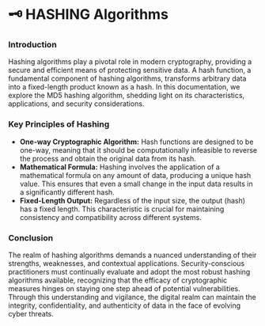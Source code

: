 # 🗝 HASHING Algorithms

### **Introduction**

Hashing algorithms play a pivotal role in modern cryptography, providing a secure and efficient means of protecting sensitive data. A hash function, a fundamental component of hashing algorithms, transforms arbitrary data into a fixed-length product known as a hash. In this documentation, we explore the MD5 hashing algorithm, shedding light on its characteristics, applications, and security considerations.

### **Key Principles of Hashing**

* **One-way Cryptographic Algorithm:** Hash functions are designed to be one-way, meaning that it should be computationally infeasible to reverse the process and obtain the original data from its hash.
* **Mathematical Formula:** Hashing involves the application of a mathematical formula on any amount of data, producing a unique hash value. This ensures that even a small change in the input data results in a significantly different hash.
* **Fixed-Length Output:** Regardless of the input size, the output (hash) has a fixed length. This characteristic is crucial for maintaining consistency and compatibility across different systems.

### **Conclusion**

The realm of hashing algorithms demands a nuanced understanding of their strengths, weaknesses, and contextual applications. Security-conscious practitioners must continually evaluate and adopt the most robust hashing algorithms available, recognizing that the efficacy of cryptographic measures hinges on staying one step ahead of potential vulnerabilities. Through this understanding and vigilance, the digital realm can maintain the integrity, confidentiality, and authenticity of data in the face of evolving cyber threats.
